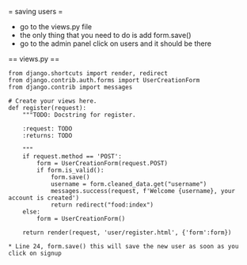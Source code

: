 
= saving users =
* go to the views.py file
* the only thing that you need to do is add form.save()
* go to the admin panel click on users and it should be there

== views.py ==

	from django.shortcuts import render, redirect
	from django.contrib.auth.forms import UserCreationForm
	from django.contrib import messages

	# Create your views here.
	def register(request):
		"""TODO: Docstring for register.

		:request: TODO
		:returns: TODO

		"""
		if request.method == 'POST':
			form = UserCreationForm(request.POST)
			if form.is_valid():
				form.save()
				username = form.cleaned_data.get("username")
				messages.success(request, f'Welcome {username}, your account is created')
				return redirect("food:index")
		else:
			form = UserCreationForm()

		return render(request, 'user/register.html', {'form':form})
	
	* Line 24, form.save() this will save the new user as soon as you click on signup
